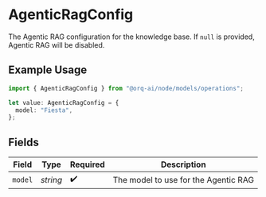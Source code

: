 # AgenticRagConfig

The Agentic RAG configuration for the knowledge base. If `null` is provided, Agentic RAG will be disabled.

## Example Usage

```typescript
import { AgenticRagConfig } from "@orq-ai/node/models/operations";

let value: AgenticRagConfig = {
  model: "Fiesta",
};
```

## Fields

| Field                                | Type                                 | Required                             | Description                          |
| ------------------------------------ | ------------------------------------ | ------------------------------------ | ------------------------------------ |
| `model`                              | *string*                             | :heavy_check_mark:                   | The model to use for the Agentic RAG |